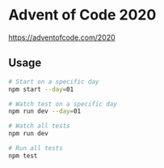 # Advent of Code 2020

https://adventofcode.com/2020

## Usage

```bash
# Start on a specific day
npm start --day=01

# Watch test on a specific day
npm run dev --day=01

# Watch all tests
npm run dev

# Run all tests
npm test
```